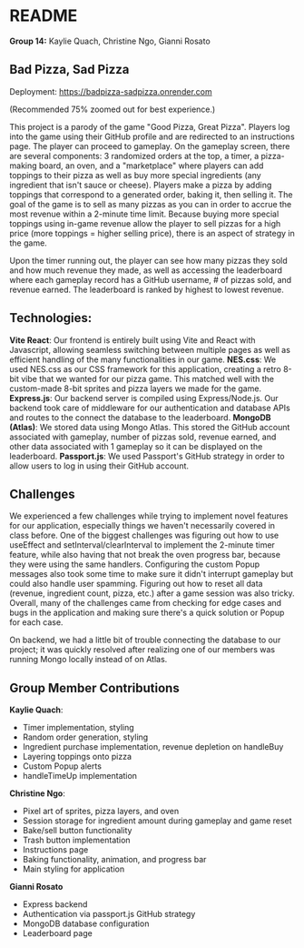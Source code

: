# README
**Group 14:**
Kaylie Quach, Christine Ngo, Gianni Rosato

## Bad Pizza, Sad Pizza

Deployment: https://badpizza-sadpizza.onrender.com

(Recommended 75% zoomed out for best experience.)

This project is a parody of the game "Good Pizza, Great Pizza". Players log into the game using their GitHub profile and are redirected to an instructions page. The player can proceed to gameplay. On the gameplay screen, there are several components: 3 randomized orders at the top, a timer, a pizza-making board, an oven, and a "marketplace" where players can add toppings to their pizza as well as buy more special ingredients (any ingredient that isn't sauce or cheese). Players make a pizza by adding toppings that correspond to a generated order, baking it, then selling it. The goal of the game is to sell as many pizzas as you can in order to accrue the most revenue within a 2-minute time limit. Because buying more special toppings using in-game revenue allow the player to sell pizzas for a high price (more toppings = higher selling price), there is an aspect of strategy in the game.

Upon the timer running out, the player can see how many pizzas they sold and how much revenue they made, as well as accessing the leaderboard where each gameplay record has a GitHub username, # of pizzas sold, and revenue earned. The leaderboard is ranked by highest to lowest revenue.

## Technologies:

**Vite React**: Our frontend is entirely built using Vite and React with Javascript, allowing seamless switching between multiple pages as well as efficient handling of the many functionalities in our game.
**NES.css**: We used NES.css as our CSS framework for this application, creating a retro 8-bit vibe that we wanted for our pizza game. This matched well with the custom-made 8-bit sprites and pizza layers we made for the game.
**Express.js**: Our backend server is compiled using Express/Node.js. Our backend took care of middleware for our authentication and database APIs and routes to the connect the database to the leaderboard.
**MongoDB (Atlas)**: We stored data using Mongo Atlas. This stored the GitHub account associated with gameplay, number of pizzas sold, revenue earned, and other data associated with 1 gameplay so it can be displayed on the leaderboard.
**Passport.js**: We used Passport's GitHub strategy in order to allow users to log in using their GitHub account. 

## Challenges

We experienced a few challenges while trying to implement novel features for our application, especially things we haven't necessarily covered in class before. One of the biggest challenges was figuring out how to use useEffect and setInterval/clearInterval to implement the 2-minute timer feature, while also having that not break the oven progress bar, because they were using the same handlers. Configuring the custom Popup messages also took some time to make sure it didn't interrupt gameplay but could also handle user spamming. Figuring out how to reset all data (revenue, ingredient count, pizza, etc.) after a game session was also tricky. Overall, many of the challenges came from checking for edge cases and bugs in the application and making sure there's a quick solution or Popup for each case. 

On backend, we had a little bit of trouble connecting the database to our project; it was quickly resolved after realizing one of our members was running Mongo locally instead of on Atlas.

## Group Member Contributions

**Kaylie Quach**:
- Timer implementation, styling
- Random order generation, styling
- Ingredient purchase implementation, revenue depletion on handleBuy
- Layering toppings onto pizza
- Custom Popup alerts
- handleTimeUp implementation

**Christine Ngo**:
- Pixel art of sprites, pizza layers, and oven
- Session storage for ingredient amount during gameplay and game reset
- Bake/sell button functionality
- Trash button implementation
- Instructions page
- Baking functionality, animation, and progress bar
- Main styling for application

**Gianni Rosato**
- Express backend
- Authentication via passport.js GitHub strategy
- MongoDB database configuration
- Leaderboard page
